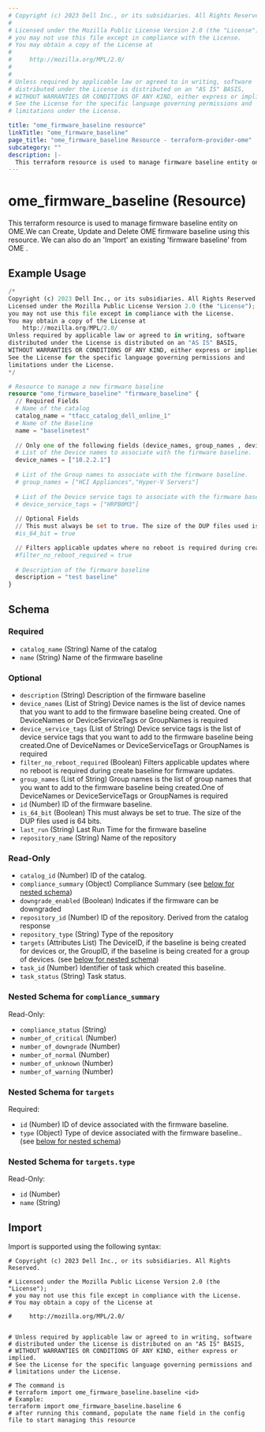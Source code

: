 ```yaml
---
# Copyright (c) 2023 Dell Inc., or its subsidiaries. All Rights Reserved.
# 
# Licensed under the Mozilla Public License Version 2.0 (the "License");
# you may not use this file except in compliance with the License.
# You may obtain a copy of the License at
# 
#     http://mozilla.org/MPL/2.0/
# 
# 
# Unless required by applicable law or agreed to in writing, software
# distributed under the License is distributed on an "AS IS" BASIS,
# WITHOUT WARRANTIES OR CONDITIONS OF ANY KIND, either express or implied.
# See the License for the specific language governing permissions and
# limitations under the License.

title: "ome_firmware_baseline resource"
linkTitle: "ome_firmware_baseline"
page_title: "ome_firmware_baseline Resource - terraform-provider-ome"
subcategory: ""
description: |-
  This terraform resource is used to manage firmware baseline entity on OME.We can Create, Update and Delete OME firmware baseline using this resource. We can also do an 'Import' an existing 'firmware baseline' from OME .
---
```


# ome_firmware_baseline (Resource)

This terraform resource is used to manage firmware baseline entity on OME.We can Create, Update and Delete OME firmware baseline using this resource. We can also do an 'Import' an existing 'firmware baseline' from OME .


## Example Usage

```terraform
/*
Copyright (c) 2023 Dell Inc., or its subsidiaries. All Rights Reserved.
Licensed under the Mozilla Public License Version 2.0 (the "License");
you may not use this file except in compliance with the License.
You may obtain a copy of the License at
    http://mozilla.org/MPL/2.0/
Unless required by applicable law or agreed to in writing, software
distributed under the License is distributed on an "AS IS" BASIS,
WITHOUT WARRANTIES OR CONDITIONS OF ANY KIND, either express or implied.
See the License for the specific language governing permissions and
limitations under the License.
*/

# Resource to manage a new firmware baseline
resource "ome_firmware_baseline" "firmware_baseline" {
  // Required Fields
  # Name of the catalog
  catalog_name = "tfacc_catalog_dell_online_1"
  # Name of the Baseline
  name = "baselinetest"
  
  // Only one of the following fields (device_names, group_names , device_service_tags) is required
  # List of the Device names to associate with the firmware baseline.
  device_names = ["10.2.2.1"]
  
  # List of the Group names to associate with the firmware baseline.
  # group_names = ["HCI Appliances","Hyper-V Servers"]
  
  # List of the Device service tags to associate with the firmware baseline.
  # device_service_tags = ["HRPB0M3"]
  
  // Optional Fields
  // This must always be set to true. The size of the DUP files used is 64 bits."
  #is_64_bit = true

  // Filters applicable updates where no reboot is required during create baseline for firmware updates. This field is set to false by default.
  #filter_no_reboot_required = true
  
  # Description of the firmware baseline 
  description = "test baseline"
}
```

<!-- schema generated by tfplugindocs -->
## Schema

### Required

- `catalog_name` (String) Name of the catalog
- `name` (String) Name of the firmware baseline

### Optional

- `description` (String) Description of the firmware baseline
- `device_names` (List of String) Device names is the list of device names that you want to add to the firmware baseline being created. One of DeviceNames or DeviceServiceTags or GroupNames is required
- `device_service_tags` (List of String) Device service tags is the list of device service tags that you want to add to the firmware baseline being created.One of DeviceNames or DeviceServiceTags or GroupNames is required
- `filter_no_reboot_required` (Boolean) Filters applicable updates where no reboot is required during create baseline for firmware updates.
- `group_names` (List of String) Group names is the list of group names that you want to add to the firmware baseline being created.One of DeviceNames or DeviceServiceTags or GroupNames is required
- `id` (Number) ID of the firmware baseline.
- `is_64_bit` (Boolean) This must always be set to true. The size of the DUP files used is 64 bits.
- `last_run` (String) Last Run Time for the firmware baseline
- `repository_name` (String) Name of the repository

### Read-Only

- `catalog_id` (Number) ID of the catalog.
- `compliance_summary` (Object) Compliance Summary (see [below for nested schema](#nestedatt--compliance_summary))
- `downgrade_enabled` (Boolean) Indicates if the firmware can be downgraded
- `repository_id` (Number) ID of the repository. Derived from the catalog response
- `repository_type` (String) Type of the repository
- `targets` (Attributes List) The DeviceID, if the baseline is being created for devices or, the GroupID, if the baseline is being created for a group of devices. (see [below for nested schema](#nestedatt--targets))
- `task_id` (Number) Identifier of task which created this baseline.
- `task_status` (String) Task status.

<a id="nestedatt--compliance_summary"></a>
### Nested Schema for `compliance_summary`

Read-Only:

- `compliance_status` (String)
- `number_of_critical` (Number)
- `number_of_downgrade` (Number)
- `number_of_normal` (Number)
- `number_of_unknown` (Number)
- `number_of_warning` (Number)


<a id="nestedatt--targets"></a>
### Nested Schema for `targets`

Required:

- `id` (Number) ID of device associated with the firmware baseline.
- `type` (Object) Type of device associated with the firmware baseline.. (see [below for nested schema](#nestedatt--targets--type))

<a id="nestedatt--targets--type"></a>
### Nested Schema for `targets.type`

Read-Only:

- `id` (Number)
- `name` (String)

## Import

Import is supported using the following syntax:

```shell
# Copyright (c) 2023 Dell Inc., or its subsidiaries. All Rights Reserved.

# Licensed under the Mozilla Public License Version 2.0 (the "License");
# you may not use this file except in compliance with the License.
# You may obtain a copy of the License at

#     http://mozilla.org/MPL/2.0/


# Unless required by applicable law or agreed to in writing, software
# distributed under the License is distributed on an "AS IS" BASIS,
# WITHOUT WARRANTIES OR CONDITIONS OF ANY KIND, either express or implied.
# See the License for the specific language governing permissions and
# limitations under the License.

# The command is
# terraform import ome_firmware_baseline.baseline <id>
# Example:
terraform import ome_firmware_baseline.baseline 6
# after running this command, populate the name field in the config file to start managing this resource
```